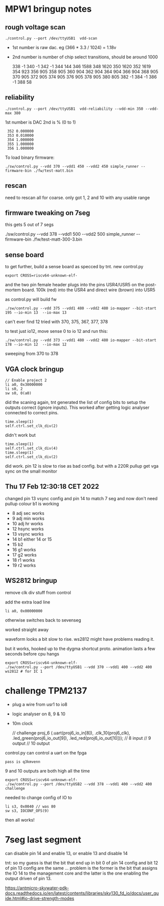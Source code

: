 # MPW1 bringup notes

## rough voltage scan

    ./control.py --port /dev/ttyUSB1  vdd-scan

* 1st number is raw dac. eg (366 * 3.3 / 1024) = 1.18v
* 2nd number is number of chip select transitions, should be around 1000

     338 -1
     340 -1
     342 -1
     344 144
     346 1588
     348 1620
     350 1620
     352 1619
     354 923
     356 905
     358 905
     360 904
     362 904
     364 904
     366 904
     368 905
     370 905
     372 905
     374 905
     376 905
     378 905
     380 805
     382 -1
     384 -1
     386 -1
     388 58

## reliability

    ./control.py --port /dev/ttyUSB1  vdd-reliability --vdd-min 350 --vdd-max 380

1st number is DAC 2nd is % (0 to 1)

     352 0.000000
     353 0.010000
     354 1.000000
     355 1.000000
     356 1.000000

To load binary firmware:

    ./sw/control.py --vdd 370 --vdd1 450 --vdd2 450 simple_runner --firmware-bin ./fw/test-matt.bin

## rescan

need to rescan all for coarse.
only got 1, 2 and 10 with any usable range

## firmware tweaking on 7seg

this gets 5 out of 7 segs

./sw/control.py --vdd 378 --vdd1 500 --vdd2 500 simple_runner --firmware-bin ./fw/test-matt-300-3.bin

## sense board

to get further, build a sense board as specced by tnt.
new control.py

    export CROSS=riscv64-unknown-elf-

and the two pin female header plugs into the pins USR4/USR5 on the post-mortem board.
100k (red) into the USR4 and direct wire (brown) into USR5

as control.py will build fw

    ./sw/control.py --vdd 375 --vdd1 480 --vdd2 480 io-mapper --bit-start 195 --io-min 13  --io-max 13

can't ever find 12
tried with 370, 375, 367, 377, 378

to test just io12, move sense 0 to io 12 and run this:

    ./sw/control.py --vdd 373 --vdd1 480 --vdd2 480 io-mapper --bit-start 178 --io-min 12  --io-max 12

sweeping from 370 to 378

## VGA clock bringup

	// Enable project 2
	li a0, 0x30000000
	li s0, 2
	sw s0, 0(a0)

did the scaning again, tnt generated the list of config bits to setup the outputs correct (ignore inputs). This worked after getting logic analyser connected to correct pins.

    time.sleep(1)
    self.ctrl.set_clk_div(2)

didn't work but

    time.sleep(1)
    self.ctrl.set_clk_div(4)
    time.sleep(1)
    self.ctrl.set_clk_div(2)

did work. pin 12 is slow to rise as bad config. but with a 220R pullup get vga sync on the small monitor

## Thu 17 Feb 12:30:18 CET 2022

changed pin 13 vsync config and pin 14 to match 7 seg and now don't need pullup
colour b1 is working

* 8  adj sec works
* 9  adj min works
* 10 adj hr  works
* 12 hsync   works
* 13 vsync   works
* 14 b1      either 14 or 15
* 15 b2
* 16 g1      works
* 17 g2      works
* 18 r1      works
* 19 r2      works

## WS2812 bringup

remove clk div stuff from control

add the extra load line 

	li a0, 0x00000000

otherwise switches back to sevenseg

worked straight away

waveform looks a bit slow to rise. ws2812 might have problems reading it.

but it works, hooked up to the dygma shortcut proto. animation lasts a few seconds before cpu hangs

    export CROSS=riscv64-unknown-elf-
    ./sw/control.py --port /dev/ttyUSB1 --vdd 370 --vdd1 400 --vdd2 400 ws2812 # for IC 1

# challenge TPM2137

* plug a wire from usr1 to io8
* logic analyser on 8, 9 & 10
* 10m clock

	// challenge proj_6 (.uart(proj6_io_in[8]), .clk_10(proj6_clk), .led_green(proj6_io_out[9]), .led_red(proj6_io_out[10]));
	// 8 input
	// 9 output
	// 10 output

control.py can control a uart on the fpga

    pass is q3kmvenn

9 and 10 outputs are both high all the time

    export CROSS=riscv64-unknown-elf-
    ./sw/control.py --port /dev/ttyUSB2 --vdd 378 --vdd1 400 --vdd2 400 challenge

needed to change config of IO to

	li s3, 0x0040 // was 80
	sw s3, IOCONF_OFS(9)

then all works!

# 7seg last segment

can disable pin 14 and enable 13,
or enable 13 and disable 14

tnt: so my guess is that the bit that end up in bit 0 of pin 14 config and bit 12 of pin 13 config are the same ... problem is the former is the bit that assigns the IO 14 to the management core and the latter is the one enabling the output driven of pin 13.

https://antmicro-skywater-pdk-docs.readthedocs.io/en/latest/contents/libraries/sky130_fd_io/docs/user_guide.html#io-drive-strength-modes

